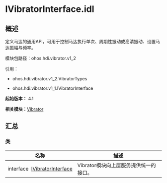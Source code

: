 # IVibratorInterface.idl


## 概述

定义马达的通用API，可用于控制马达执行单次、周期性振动或高清振动、设置马达振幅与频率。

模块包路径：ohos.hdi.vibrator.v1_2

引用：

- ohos.hdi.vibrator.v1_2.VibratorTypes

- ohos.hdi.vibrator.v1_1.IVibratorInterface

**起始版本：** 4.1

**相关模块：**[Vibrator](_vibrator_v12.md)


## 汇总


### 类

| 名称 | 描述 | 
| -------- | -------- |
| interface&nbsp;&nbsp;[IVibratorInterface](interface_i_vibrator_interface_v12.md) | Vibrator模块向上层服务提供统一的接口。  | 

